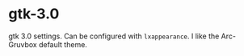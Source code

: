 # gtk-3.0
gtk 3.0 settings. Can be configured with `lxappearance`. I like the Arc-Gruvbox
default theme.
